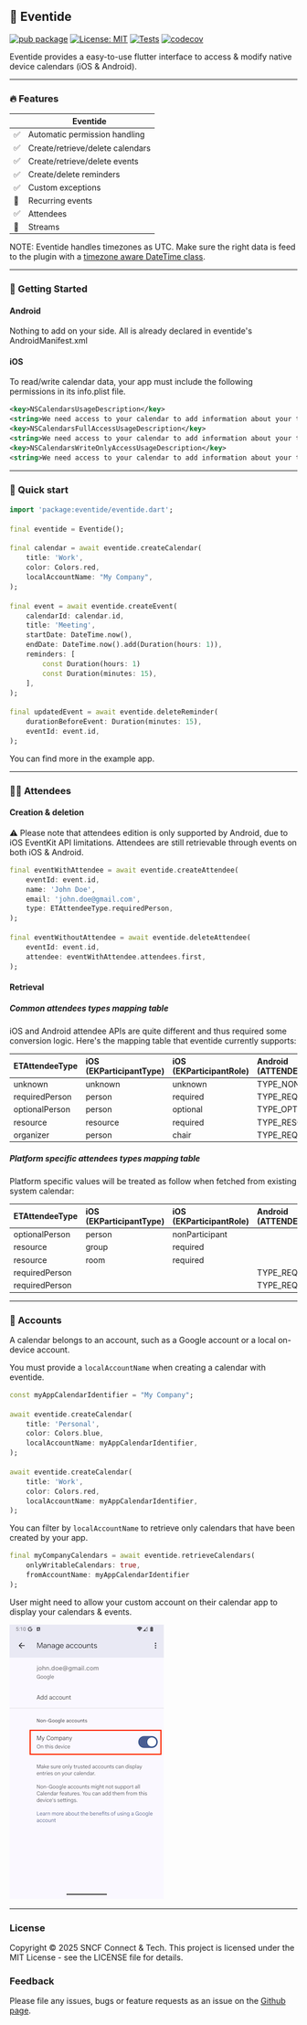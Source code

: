 ## 📆 Eventide

[![pub package](https://img.shields.io/pub/v/eventide.svg)](https://pub.dev/packages/eventide) [![License: MIT](https://img.shields.io/badge/License-MIT-yellow.svg)](https://opensource.org/licenses/MIT) [![Tests](https://github.com/sncf-connect-tech/eventide/actions/workflows/ci.yaml/badge.svg)](https://github.com/sncf-connect-tech/eventide/actions/workflows/ci.yml) [![codecov](https://codecov.io/gh/sncf-connect-tech/eventide/graph/badge.svg?token=jxA8pZnWmR)](https://codecov.io/gh/sncf-connect-tech/eventide)

Eventide provides a easy-to-use flutter interface to access & modify native device calendars (iOS & Android).

---

### 🔥 Features
|    | Eventide |
---- | --------------------------------
:white_check_mark: | Automatic permission handling
:white_check_mark: | Create/retrieve/delete calendars
:white_check_mark: | Create/retrieve/delete events
:white_check_mark: | Create/delete reminders
:white_check_mark: | Custom exceptions
:construction: | Recurring events
:white_check_mark: | Attendees
:construction: | Streams

NOTE: Eventide handles timezones as UTC. Make sure the right data is feed to the plugin with a [timezone aware DateTime class](https://pub.dev/packages/timezone).

---

### 🔨 Getting Started

#### Android

Nothing to add on your side. All is already declared in eventide's AndroidManifest.xml

#### iOS

To read/write calendar data, your app must include the following permissions in its info.plist file.

```xml
<key>NSCalendarsUsageDescription</key>
<string>We need access to your calendar to add information about your trip.</string>
<key>NSCalendarsFullAccessUsageDescription</key>
<string>We need access to your calendar to add information about your trip.</string>
<key>NSCalendarsWriteOnlyAccessUsageDescription</key>
<string>We need access to your calendar to add information about your trip.</string>
```

---

### 🚀 Quick start

```dart
import 'package:eventide/eventide.dart';

final eventide = Eventide();

final calendar = await eventide.createCalendar(
    title: 'Work',
    color: Colors.red,
    localAccountName: "My Company",
);

final event = await eventide.createEvent(
    calendarId: calendar.id,
    title: 'Meeting',
    startDate: DateTime.now(),
    endDate: DateTime.now().add(Duration(hours: 1)),
    reminders: [
        const Duration(hours: 1)
        const Duration(minutes: 15),
    ],
);

final updatedEvent = await eventide.deleteReminder(
    durationBeforeEvent: Duration(minutes: 15),
    eventId: event.id,
);
```

You can find more in the example app.

---

### 🧑🏻 Attendees

#### Creation & deletion

⚠️ Please note that attendees edition is only supported by Android, due to iOS EventKit API limitations. Attendees are still retrievable through events on both iOS & Android.

```dart
final eventWithAttendee = await eventide.createAttendee(
    eventId: event.id,
    name: 'John Doe',
    email: 'john.doe@gmail.com',
    type: ETAttendeeType.requiredPerson,
);

final eventWithoutAttendee = await eventide.deleteAttendee(
    eventId: event.id,
    attendee: eventWithAttendee.attendees.first,
);
```

#### Retrieval
##### Common attendees types mapping table
iOS and Android attendee APIs are quite different and thus required some conversion logic. Here's the mapping table that eventide currently supports:

|  ETAttendeeType            | iOS (EKParticipantType)   | iOS (EKParticipantRole)   | Android (ATTENDEE_TYPE)   | Android (ATTENDEE_RELATIONSHIP)   |
|  :------------------------ | :------------------------ | :------------------------ | :------------------------ | :-------------------------------- |
|  unknown                   | unknown                   | unknown                   | TYPE_NONE                 | RELATIONSHIP_NONE                 |
|  requiredPerson            | person                    | required                  | TYPE_REQUIRED             | RELATIONSHIP_ATTENDEE             |
|  optionalPerson            | person                    | optional                  | TYPE_OPTIONAL             | RELATIONSHIP_ATTENDEE             |
|  resource                  | resource                  | required                  | TYPE_RESOURCE             | RELATIONSHIP_ATTENDEE             |
|  organizer                 | person                    | chair                     | TYPE_REQUIRED             | RELATIONSHIP_ORGANIZER            |

##### Platform specific attendees types mapping table
Platform specific values will be treated as follow when fetched from existing system calendar:

| ETAttendeeType            | iOS (EKParticipantType)   | iOS (EKParticipantRole)   | Android (ATTENDEE_TYPE)   | Android (ATTENDEE_RELATIONSHIP)   |
| :------------------------ | :------------------------ | :------------------------ | :------------------------ | :-------------------------------- |
| optionalPerson            | person                    | nonParticipant            |                           |                                   |
| resource                  | group                     | required                  |                           |                                   |
| resource                  | room                      | required                  |                           |                                   |
| requiredPerson            |                           |                           | TYPE_REQUIRED             | RELATIONSHIP_PERFORMER            |
| requiredPerson            |                           |                           | TYPE_REQUIRED             | RELATIONSHIP_SPEAKER              |

---

### 📒 Accounts

A calendar belongs to an account, such as a Google account or a local on-device account.

You must provide a `localAccountName` when creating a calendar with eventide.

```dart
const myAppCalendarIdentifier = "My Company";

await eventide.createCalendar(
    title: 'Personal',
    color: Colors.blue,
    localAccountName: myAppCalendarIdentifier,
);

await eventide.createCalendar(
    title: 'Work',
    color: Colors.red,
    localAccountName: myAppCalendarIdentifier,
);
```

You can filter by `localAccountName` to retrieve only calendars that have been created by your app.

```dart
final myCompanyCalendars = await eventide.retrieveCalendars(
    onlyWritableCalendars: true,
    fromAccountName: myAppCalendarIdentifier
);
```

User might need to allow your custom account on their calendar app to display your calendars & events.

![Google Calendar App > Parameters > Manage accounts](./.github/documentation/manageaccounts.png)

---

### License

Copyright © 2025 SNCF Connect & Tech. This project is licensed under the MIT License - see the LICENSE file for details.

### Feedback

Please file any issues, bugs or feature requests as an issue on the [Github page](https://github.com/sncf-connect-tech/eventide/issues).